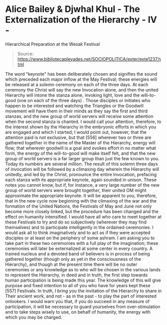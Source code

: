 # Alice Bailey & Djwhal Khul - The Externalization of the Hierarchy - IV -
Hierarchical Preparation at the Wesak Festival

> Source: https://www.bibliotecapleyades.net/SOCIOPOLITICA/exter/exte1237.html

The word "keynote" has been deliberately chosen and signifies the sound which preceded each major inflow at the May Festival; these energies will be released at a solemn ceremony on each of the three days. At each ceremony the Christ will say the new Invocation alone, and then the united Hierarchy will intone the stanza alone, invoking light, love and the will-to-good (one on each of the three days) . Those disciples or initiates who happen to be interested and watching the Triangles or the Goodwill movement will have them in their minds as they say the first and third stanzas, and the new group of world servers will receive some attention when the second stanza is chanted.
I would call your attention, therefore, to the interest shown by the Hierarchy in the embryonic efforts in which you are engaged and which I started; I would point out, however, that the attention paid is not exclusive, but that [556] wherever two or three are gathered together in the name of the Master of the Hierarchy, energy will flow; that wherever goodwill is a goal and evokes effort in no matter what form, the energy of the will-to-good will make itself felt, and that the new group of world servers is a far larger group than just the few known to you. Today its numbers are several million.
The result of this solemn three days of invocation will be followed by a climaxing day wherein the Hierarchy will unitedly, and led by the Christ, pronounce the entire Invocation, prefacing each stanza with its appropriate keynote, again sounded in unison. These notes you cannot know, but if, for instance, a very large number of the new group of world servers were brought together, their united OM might approximate the appropriate keynote.
It will be apparent to you, therefore, that in the new cycle now beginning with the climaxing of the war and the formation of the United Nations, the Festivals of May and June not only become more closely linked, but the procedure has been changed and the effect on humanity intensified. I would have all who care to meet together at these Festivals to try and do so subjectively (wherever they may find themselves) and to participate intelligently in the ordained ceremonies. I would ask all to think imaginatively and to act as if they were accepted disciples or at least on the periphery of some ashram. I am asking you to take part in these two ceremonies with a full play of the imagination; these ceremonies will later be externalized at some center in every country. A trained nucleus and a devoted band of believers is in process of being gathered together (though only as yet in the consciousness of the Hierarchy), and though at the present time there will be no outer ceremonies or any knowledge as to who will be chosen in the various lands to represent the Hierarchy, in deed and in truth, the first step towards human participation is being made this year.
The knowledge of this will give purpose and fixed intention to all of you who have for years kept these [557] Festivals. In truth, I bring you the invitation of the Hierarchy to share in Their ancient work, and not - as in the past - to play the part of interested onlookers. I would warn you that, if you do succeed in any measure of participation, it will be necessary to guard yourselves from over-stimulation and to take steps wisely to use, on behalf of humanity, the energy with which you may be charged.

